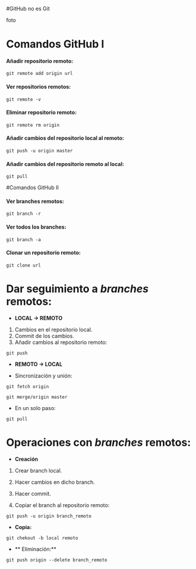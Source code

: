 #GitHub no es Git

foto

# Comandos GitHub I

#### Añadir repositorio remoto:

`git remote add origin url`

#### Ver repositorios remotos:

`git remote -v`

#### Eliminar repositorio remoto:

`git remote rm origin`

#### Añadir cambios del repositorio local al remoto:

`git push -u origin master`

#### Añadir cambios del repositorio remoto al local:

`git pull`


#Comandos GitHub II

#### Ver branches remotos:

`git branch -r`

#### Ver todos los branches:

`git branch -a`

#### Clonar un repositorio remoto:

`git clone url`


# Dar seguimiento a *branches* remotos:

* **LOCAL -> REMOTO**

 1. Cambios en el repositorio local.
 2. Commit de los cambios.
 3. Añadir cambios al repositorio remoto:

 `git push`

* **REMOTO -> LOCAL**

 * Sincronización y unión:

 `git fetch origin`

 `git merge/origin master`

 * En un solo paso:

 `git pull`


# Operaciones con *branches* remotos:

* **Creación**

 1. Crear branch local.

 2. Hacer cambios en dicho branch.
 3. Hacer commit.
 4. Copiar el branch al repositorio remoto:

 `git push -u origin branch_remoto`

* **Copia:**

 `git chekout -b local remoto`

* ** Eliminación:**

 `git push origin --delete branch_remoto`
